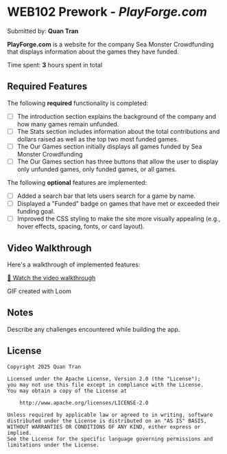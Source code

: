 # WEB102 Prework - *PlayForge.com*

Submitted by: **Quan Tran**

**PlayForge.com** is a website for the company Sea Monster Crowdfunding that displays information about the games they have funded.

Time spent: **3** hours spent in total

## Required Features

The following **required** functionality is completed:

* [ ] The introduction section explains the background of the company and how many games remain unfunded.
* [ ] The Stats section includes information about the total contributions and dollars raised as well as the top two most funded games.
* [ ] The Our Games section initially displays all games funded by Sea Monster Crowdfunding
* [ ] The Our Games section has three buttons that allow the user to display only unfunded games, only funded games, or all games.

The following **optional** features are implemented:

* [ ] Added a search bar that lets users search for a game by name.
* [ ] Displayed a "Funded" badge on games that have met or exceeded their funding goal.
* [ ] Improved the CSS styling to make the site more visually appealing (e.g., hover effects, spacing, fonts, or card layout).

## Video Walkthrough

Here's a walkthrough of implemented features:

<p><a href="https://www.loom.com/share/ab7941c1ff27488287bd1d0b12040478" target="_blank">🎥 Watch the video walkthrough</a></p>

GIF created with Loom

## Notes

Describe any challenges encountered while building the app.

## License

    Copyright 2025 Quan Tran

    Licensed under the Apache License, Version 2.0 (the "License");
    you may not use this file except in compliance with the License.
    You may obtain a copy of the License at

        http://www.apache.org/licenses/LICENSE-2.0

    Unless required by applicable law or agreed to in writing, software
    distributed under the License is distributed on an "AS IS" BASIS,
    WITHOUT WARRANTIES OR CONDITIONS OF ANY KIND, either express or implied.
    See the License for the specific language governing permissions and
    limitations under the License.
